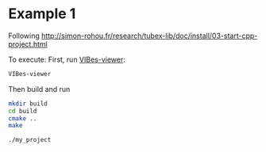 # Example 1

Following http://simon-rohou.fr/research/tubex-lib/doc/install/03-start-cpp-project.html

To execute:
First, run [VIBes-viewer](https://github.com/ENSTABretagneRobotics/VIBES):

```bash
VIBes-viewer
```

Then build and run

```bash
mkdir build
cd build
cmake ..
make
```
```bash
./my_project
```